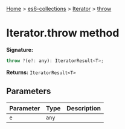 [Home](./index) &gt; [es6-collections](es6-collections.md) &gt; [Iterator](es6-collections.iterator.md) &gt; [throw](es6-collections.iterator.throw.md)

# Iterator.throw method


**Signature:**
```javascript
throw ?(e?: any): IteratorResult<T>;
```
**Returns:** `IteratorResult<T>`

## Parameters

|  Parameter | Type | Description |
|  --- | --- | --- |
|  `e` | `any` |  |

